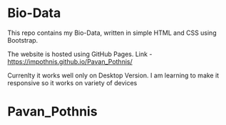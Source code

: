 # Bio-Data

This repo contains my Bio-Data, written in simple HTML and CSS using Bootstrap. 

The website is hosted using GitHub Pages. Link - https://impothnis.github.io/Pavan_Pothnis/ 

Currenlty it works well only on Desktop Version. I am learning to make it responsive so it works on variety of devices 

# Pavan_Pothnis
